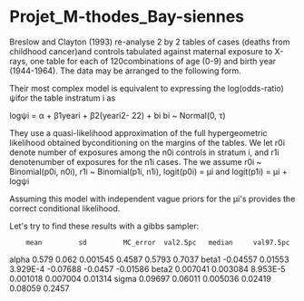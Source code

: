 # Projet_M-thodes_Bay-siennes

Breslow and Clayton (1993) re-analyse 2 by 2 tables of cases (deaths from childhood cancer)and controls tabulated against maternal exposure to X-rays, one table for each of 120combinations of age (0-9) and birth year (1944-1964). The data may be arranged to the following
form.

Their most complex model is equivalent to expressing the log(odds-ratio) ψifor the table instratum i as

logψi = α + β1yeari + β2(yeari2- 22) + bi
bi ~ Normal(0, τ)

They use a quasi-likelihood approximation of the full hypergeometric likelihood obtained byconditioning on the margins of the tables.
We let r0i denote number of exposures among the n0i controls in stratum i, and r1i denotenumber of exposures for the n1i cases. The we assume r0i ~ Binomial(p0i, n0i), r1i ~ Binomial(p1i, n1i), logit(p0i) = µi and logit(p1i) = µi + logψi

Assuming this model with independent vague priors for the µi's provides the correct conditional likelihood.

Let's try to find these results with a gibbs sampler:

        mean         sd         MC_error  val2.5pc   median     val97.5pc 
alpha   0.579      0.062       0.001545   0.4587     0.5793     0.7037 
beta1  -0.04557    0.01553     3.929E-4  -0.07688   -0.0457    -0.01586 
beta2   0.007041   0.003084    8.953E-5   0.001018   0.007004   0.01314 
sigma   0.09697    0.06011     0.005036   0.02419    0.08059    0.2457 
